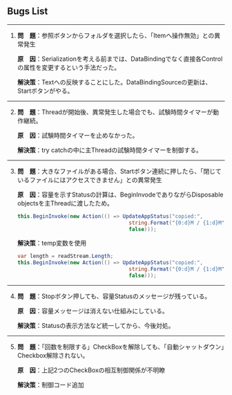 ## Bugs List

***
1.  **問　題**：参照ボタンからフォルダを選択したら、「Itemへ操作無効」との異常発生
    
    **原　因**：Serializationを考える前までは、DataBindingでなく直接各Controlの属性を変更するという手法だった。

    **解決策**：Textへの反映することにした。DataBindingSourceの更新は、Startボタンがやる。

***
2.  **問　題**：Threadが開始後、異常発生した場合でも、試験時間タイマーが動作継続。
    
    **原　因**：試験時間タイマーを止めなかった。

    **解決策**：try catchの中に主Threadの試験時間タイマーを制御する。

***
3.  **問　題**：大きなファイルがある場合、Startボタン連続に押したら、「閉じているファイルにはアクセスできません」との異常発生
    
    **原　因**：容量を示すStatusの計算は、BeginInvodeでありながらDisposable objectsを主Threadに渡したため。
    
    ```csharp
    this.BeginInvoke(new Action(() => UpdateAppStatus("copied:",
                                        string.Format("{0:d}M / {1:d}M", bytes / 1024 / 1024, readStream.Length / 1024 / 1024),
                                        false)));
    ```

    **解決策**：temp変数を使用
    ```csharp
    var length = readStream.Length;
    this.BeginInvoke(new Action(() => UpdateAppStatus("copied:",
                                        string.Format("{0:d}M / {1:d}M", bytes / 1024 / 1024, length / 1024 / 1024),
                                        false)));
    ```

***
4.  **問　題**：Stopボタン押しても、容量Statusのメッセージが残っている。
    
    **原　因**：容量メッセージは消えない仕組みにしている。

    **解決策**：Statusの表示方法など統一してから、今後対処。
	
***
5.  **問　題**：「回数を制限する」CheckBoxを解除しても、「自動シャットダウン」Checkbox解除されない。
    
    **原　因**：上記2つのCheckBoxの相互制御関係が不明瞭

    **解決策**：制御コード追加
